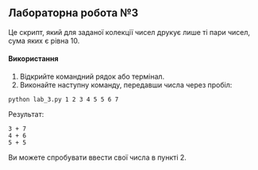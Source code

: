 ## Лабораторна робота №3
Це скрипт, який для заданої колекції чисел друкує лише ті пари чисел, сума яких є рівна 10.
#### Використання
1. Відкрийте командний рядок або термінал. 
2.  Виконайте наступну команду, передавши числа через пробіл:
```
python lab_3.py 1 2 3 4 5 5 6 7
```
Результат:
```
3 + 7
4 + 6
5 + 5
```

Ви можете спробувати ввести свої числа в пункті 2.